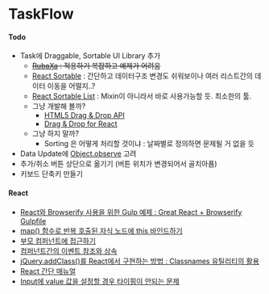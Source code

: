 # TaskFlow

#### Todo

* Task에 Draggable, Sortable UI Library 추가
    * ~~[RubaXa](https://github.com/RubaXa/Sortable) : 적용하기 복잡하고 예제가 어려움~~
    * [React Sortable](http://webcloud.se/react-sortable/) : 간단하고 데이터구조 변경도 쉬워보이나 여러 리스트간의 데이터 이동을 어떨지..?
    * [React Sortable List](https://github.com/StevenIseki/react-sortable-list) : Mixin이 아니라서 바로 사용가능할 듯. 최소한의 툴.
    * 그냥 개발해 볼까?
        * [HTML5 Drag & Drop API](http://www.w3schools.com/html/html5_draganddrop.asp)
        * [Drag & Drop for React](http://gaearon.github.io/react-dnd/)
    * 그냥 하지 말까?
        * Sorting 은 어떻게 처리할 것이냐 : 날짜별로 정의하면 문제될 거 없을 듯
* Data Update에 [Object.observe](https://developer.mozilla.org/ko/docs/Web/JavaScript/Reference/Global_Objects/Object/observe) 고려
* 추가/취소 버튼 상단으로 옮기기 (버튼 위치가 변경되어서 골치아픔)
* 키보드 단축키 만들기

#### React

* [React와 Browserify 사용을 위한 Gulp 예제 : Great React + Browserify Gulpfile](https://gist.github.com/mtomcal/e2ea440852e90e6d0cc5)
* [map() 함수로 반복 호출된 자식 노드에 this 바인드하기](http://stackoverflow.com/questions/27707911/add-event-handler-to-react-dom-element-dynamically)
* [부모 컴퍼넌트에 접근하기](https://facebook.github.io/react/tips/communicate-between-components.html)
* [컴퍼넌트간의 이벤트 참조와 상속](http://stackoverflow.com/questions/21054955/react-js-reference-function-in-another-component)
* [jQuery.addClass()를 React에서 구현하는 방법 : Classnames 유틸리티의 활용](https://github.com/JedWatson/classnames)
* [React 간단 매뉴얼](http://ricostacruz.com/cheatsheets/react.html)
* [Input에 value 값을 설정할 경우 타이핑이 안되는 문제](http://facebook.github.io/react/docs/forms.html#controlled-components)